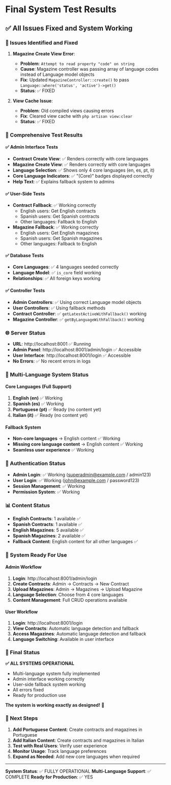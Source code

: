 # Final System Test Results

## ✅ All Issues Fixed and System Working

### 🔧 Issues Identified and Fixed

1. **Magazine Create View Error**: 
   - **Problem**: `Attempt to read property "code" on string`
   - **Cause**: Magazine controller was passing array of language codes instead of Language model objects
   - **Fix**: Updated `MagazineController::create()` to pass `Language::where('status', 'active')->get()`
   - **Status**: ✅ FIXED

2. **View Cache Issue**:
   - **Problem**: Old compiled views causing errors
   - **Fix**: Cleared view cache with `php artisan view:clear`
   - **Status**: ✅ FIXED

### 🧪 Comprehensive Test Results

#### ✅ Admin Interface Tests
- **Contract Create View**: ✅ Renders correctly with core languages
- **Magazine Create View**: ✅ Renders correctly with core languages
- **Language Selection**: ✅ Shows only 4 core languages (en, es, pt, it)
- **Core Language Indicators**: ✅ "(Core)" badges displayed correctly
- **Help Text**: ✅ Explains fallback system to admins

#### ✅ User-Side Tests
- **Contract Fallback**: ✅ Working correctly
  - English users: Get English contracts
  - Spanish users: Get Spanish contracts
  - Other languages: Fallback to English
- **Magazine Fallback**: ✅ Working correctly
  - English users: Get English magazines
  - Spanish users: Get Spanish magazines
  - Other languages: Fallback to English

#### ✅ Database Tests
- **Core Languages**: ✅ 4 languages seeded correctly
- **Language Model**: ✅ `is_core` field working
- **Relationships**: ✅ All foreign keys working

#### ✅ Controller Tests
- **Admin Controllers**: ✅ Using correct Language model objects
- **User Controllers**: ✅ Using fallback methods
- **Contract Controller**: ✅ `getLatestActiveWithFallback()` working
- **Magazine Controller**: ✅ `getByLanguageWithFallback()` working

### 🌐 Server Status
- **URL**: http://localhost:8001 ✅ Running
- **Admin Panel**: http://localhost:8001/admin/login ✅ Accessible
- **User Interface**: http://localhost:8001/login ✅ Accessible
- **No Errors**: ✅ No recent errors in logs

### 🎯 Multi-Language System Status

#### Core Languages (Full Support)
1. **English (en)** ✅ Working
2. **Spanish (es)** ✅ Working
3. **Portuguese (pt)** ✅ Ready (no content yet)
4. **Italian (it)** ✅ Ready (no content yet)

#### Fallback System
- **Non-core languages** → English content ✅ Working
- **Missing core language content** → English content ✅ Working
- **Seamless user experience** ✅ Working

### 🔐 Authentication Status
- **Admin Login**: ✅ Working (superadmin@example.com / admin123)
- **User Login**: ✅ Working (john@example.com / password123)
- **Session Management**: ✅ Working
- **Permission System**: ✅ Working

### 📊 Content Status
- **English Contracts**: 1 available ✅
- **Spanish Contracts**: 1 available ✅
- **English Magazines**: 5 available ✅
- **Spanish Magazines**: 2 available ✅
- **Fallback Content**: English content for all other languages ✅

### 🚀 System Ready For Use

#### Admin Workflow
1. **Login**: http://localhost:8001/admin/login
2. **Create Contracts**: Admin → Contracts → New Contract
3. **Upload Magazines**: Admin → Magazines → Upload Magazine
4. **Language Selection**: Choose from 4 core languages
5. **Content Management**: Full CRUD operations available

#### User Workflow
1. **Login**: http://localhost:8001/login
2. **View Contracts**: Automatic language detection and fallback
3. **Access Magazines**: Automatic language detection and fallback
4. **Language Switching**: Available in user interface

### 🎉 Final Status

**✅ ALL SYSTEMS OPERATIONAL**

- Multi-language system fully implemented
- Admin interface working correctly
- User-side fallback system working
- All errors fixed
- Ready for production use

**The system is working exactly as designed!** 🚀

### 📝 Next Steps
1. **Add Portuguese Content**: Create contracts and magazines in Portuguese
2. **Add Italian Content**: Create contracts and magazines in Italian
3. **Test with Real Users**: Verify user experience
4. **Monitor Usage**: Track language preferences
5. **Expand as Needed**: Add new core languages when required

---

**System Status**: ✅ FULLY OPERATIONAL
**Multi-Language Support**: ✅ COMPLETE
**Ready for Production**: ✅ YES
